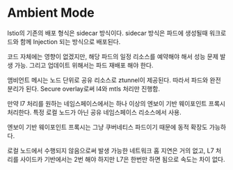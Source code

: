 # Ambient Mode

Istio의 기존의 배포 형식은 sidecar 방식이다. sidecar 방식은 파드에 생성될때 워크로드와 함께 Injection 되는 방식으로 배포된다.

코드 자체에는 영향이 없겠지만, 해당 파드의 일정 리소스를 예약해야 해서 성능 문제 발생 가능. 그리고 업데이트 위해서는 파드 재배포 해야 한다.

앰비언트 메시는 노드 단위로 공유 리소스로 ztunnel이 제공된다. 따라서 파드와 완전 분리가 된다. Secure overlay로써 l4와 mtls 처리만 진행함.

만약 l7 처리를 원하는 네임스페이스에서는 하나 이상의 엔보이 기반 웨이포인트 프록시 처리한다. 특정 로컬 노드가 아닌 공유 네임스페이스 리소스에서 사용.

엔보이 기반 웨이포인트 프록시는 그냥 쿠버네티스 파드이기 때문에 동적 확장도 가능하다.

로컬 노드에서 수행되지 않음으로써 발생 가능한 네트워크 홉 지연은 거의 없고, L7 처리를 사이드카 기반에서는 2번 해야 하지만 L7은 한번만 하면 됨으로 속도는 차이 없다.